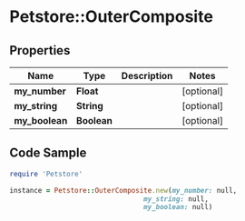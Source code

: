 # Petstore::OuterComposite

## Properties

Name | Type | Description | Notes
------------ | ------------- | ------------- | -------------
**my_number** | **Float** |  | [optional] 
**my_string** | **String** |  | [optional] 
**my_boolean** | **Boolean** |  | [optional] 

## Code Sample

```ruby
require 'Petstore'

instance = Petstore::OuterComposite.new(my_number: null,
                                 my_string: null,
                                 my_boolean: null)
```


